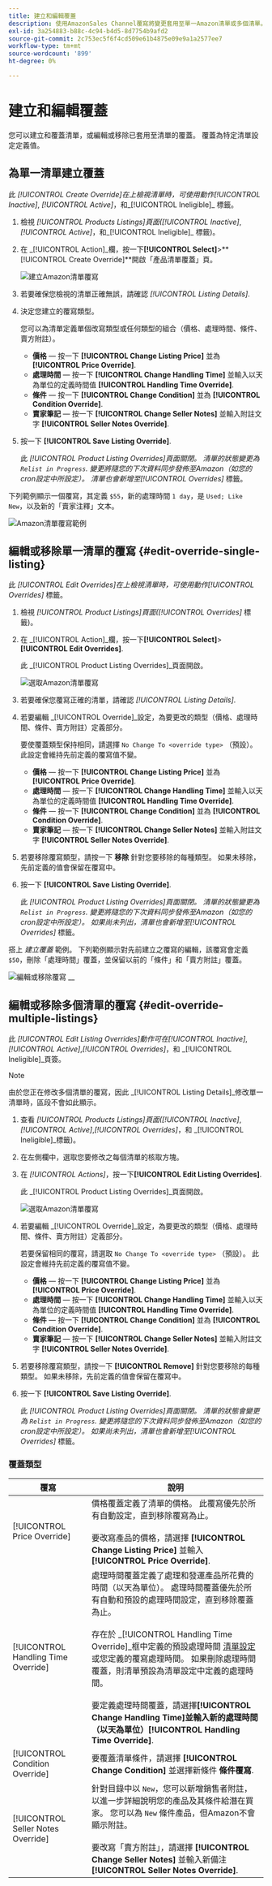 ```yaml
---
title: 建立和編輯覆蓋
description: 使用AmazonSales Channel覆寫將變更套用至單一Amazon清單或多個清單。
exl-id: 3a254883-b88c-4c94-b4d5-8d7754b9afd2
source-git-commit: 2c753ec5f6f4cd509e61b4875e09e9a1a2577ee7
workflow-type: tm+mt
source-wordcount: '899'
ht-degree: 0%

---
```


# 建立和編輯覆蓋

您可以建立和覆蓋清單，或編輯或移除已套用至清單的覆蓋。 覆蓋為特定清單設定定義值。

## 為單一清單建立覆蓋

此 _[!UICONTROL Create Override]_在上檢視清單時，可使用動作_[!UICONTROL Inactive]_, _[!UICONTROL Active]_，和_[!UICONTROL Ineligible]_ 標籤。

1. 檢視 _[!UICONTROL Products Listings]_頁面(_[!UICONTROL Inactive]_, _[!UICONTROL Active]_，和_[!UICONTROL Ineligible]_ 標籤)。

1. 在 _[!UICONTROL Action]_欄，按一下&#x200B;**[!UICONTROL Select]**>**[!UICONTROL Create Override]**開啟「產品清單覆蓋」頁。

   ![建立Amazon清單覆寫](assets/amazon-select-create-override.png)

1. 若要確保您檢視的清單正確無誤，請確認 _[!UICONTROL Listing Details]_.

1. 決定您建立的覆寫類型。

   您可以為清單定義單個改寫類型或任何類型的組合（價格、處理時間、條件、賣方附註）。

   - **價格**  — 按一下 **[!UICONTROL Change Listing Price]** 並為 **[!UICONTROL Price Override]**.
   - **處理時間**  — 按一下 **[!UICONTROL Change Handling Time]** 並輸入以天為單位的定義時間值 **[!UICONTROL Handling Time Override]**.
   - **條件**  — 按一下 **[!UICONTROL Change Condition]** 並為 **[!UICONTROL Condition Override]**.
   - **賣家筆記**  — 按一下 **[!UICONTROL Change Seller Notes]** 並輸入附註文字 **[!UICONTROL Seller Notes Override]**.

1. 按一下 **[!UICONTROL Save Listing Override]**.

   此 _[!UICONTROL Product Listing Overrides]_頁面關閉。 清單的狀態變更為 `Relist in Progress`. 變更將隨您的下次資料同步發佈至Amazon（如您的cron設定中所設定）。 清單也會新增至_[!UICONTROL Overrides]_ 標籤。

下列範例顯示一個覆寫，其定義 `$55`，新的處理時間 `1 day`，是 `Used; Like New`，以及新的「賣家注釋」文本。

![Amazon清單覆寫範例](assets/amazon-overrides-edit.png)

## 編輯或移除單一清單的覆寫 {#edit-override-single-listing}

此 _[!UICONTROL Edit Overrides]_在上檢視清單時，可使用動作_[!UICONTROL Overrides]_ 標籤。

1. 檢視 _[!UICONTROL Product Listings]_頁面(_[!UICONTROL Overrides]_ 標籤)。

1. 在 _[!UICONTROL Action]_欄，按一下&#x200B;**[!UICONTROL Select]**>**[!UICONTROL Edit Overrides]**.

   此 _[!UICONTROL Product Listing Overrides]_頁面開啟。

   ![選取Amazon清單覆寫](assets/amazon-select-edit-overrides.png)

1. 若要確保您覆寫正確的清單，請確認 _[!UICONTROL Listing Details]_.

1. 若要編輯 _[!UICONTROL Override]_設定，為要更改的類型（價格、處理時間、條件、賣方附註）定義部分。

   要使覆蓋類型保持相同，請選擇 `No Change To <override type>` （預設）。 此設定會維持先前定義的覆寫值不變。

   - **價格**  — 按一下 **[!UICONTROL Change Listing Price]** 並為 **[!UICONTROL Price Override]**.
   - **處理時間**  — 按一下 **[!UICONTROL Change Handling Time]** 並輸入以天為單位的定義時間值 **[!UICONTROL Handling Time Override]**.
   - **條件**  — 按一下 **[!UICONTROL Change Condition]** 並為 **[!UICONTROL Condition Override]**.
   - **賣家筆記**  — 按一下 **[!UICONTROL Change Seller Notes]** 並輸入附註文字 **[!UICONTROL Seller Notes Override]**.

1. 若要移除覆寫類型，請按一下 **移除** 針對您要移除的每種類型。 如果未移除，先前定義的值會保留在覆寫中。

1. 按一下 **[!UICONTROL Save Listing Override]**.

   此 _[!UICONTROL Product Listing Overrides]_頁面關閉。 清單的狀態變更為 `Relist in Progress`. 變更將隨您的下次資料同步發佈至Amazon（如您的cron設定中所設定）。 如果尚未列出，清單也會新增至_[!UICONTROL Overrides]_ 標籤。

搭上 _建立覆蓋_ 範例。 下列範例顯示對先前建立之覆寫的編輯，該覆寫會定義 `$50`，刪除「處理時間」覆蓋，並保留以前的「條件」和「賣方附註」覆蓋。

![編輯或移除覆寫](assets/amazon-overrides-edit-2.png)
__

## 編輯或移除多個清單的覆寫 {#edit-override-multiple-listings}

此 _[!UICONTROL Edit Listing Overrides]_動作可在_[!UICONTROL Inactive]_, _[!UICONTROL Active]_,_[!UICONTROL Overrides]_，和 _[!UICONTROL Ineligible]_頁簽。

>[!NOTE]
>
>由於您正在修改多個清單的覆寫，因此 _[!UICONTROL Listing Details]_修改單一清單時，區段不會如此顯示。

1. 查看 _[!UICONTROL Products Listings]_頁面(_[!UICONTROL Inactive]_, _[!UICONTROL Active]_,_[!UICONTROL Overrides]_，和 _[!UICONTROL Ineligible]_標籤)。

1. 在左側欄中，選取您要修改之每個清單的核取方塊。

1. 在 _[!UICONTROL Actions]_，按一下&#x200B;**[!UICONTROL Edit Listing Overrides]**.

   此 _[!UICONTROL Product Listing Overrides]_頁面開啟。

   ![選取Amazon清單覆寫](assets/amazon-actions-edit-listing-overrides.png)

1. 若要編輯 _[!UICONTROL Override]_設定，為要更改的類型（價格、處理時間、條件、賣方附註）定義部分。

   若要保留相同的覆寫，請選取 `No Change To <override type>` （預設）。 此設定會維持先前定義的覆寫值不變。

   - **價格**  — 按一下 **[!UICONTROL Change Listing Price]** 並為 **[!UICONTROL Price Override]**.
   - **處理時間**  — 按一下 **[!UICONTROL Change Handling Time]** 並輸入以天為單位的定義時間值 **[!UICONTROL Handling Time Override]**.
   - **條件**  — 按一下 **[!UICONTROL Change Condition]** 並為 **[!UICONTROL Condition Override]**.
   - **賣家筆記**  — 按一下 **[!UICONTROL Change Seller Notes]** 並輸入附註文字 **[!UICONTROL Seller Notes Override]**.

1. 若要移除覆寫類型，請按一下 **[!UICONTROL Remove]** 針對您要移除的每種類型。 如果未移除，先前定義的值會保留在覆寫中。

1. 按一下 **[!UICONTROL Save Listing Override]**.

   此 _[!UICONTROL Product Listing Overrides]_頁面關閉。 清單的狀態會變更為 `Relist in Progress`. 變更將隨您的下次資料同步發佈至Amazon（如您的cron設定中所設定）。 如果尚未列出，清單也會新增至_[!UICONTROL Overrides]_ 標籤。

### 覆蓋類型

| 覆寫 | 說明 |
|--- |--- |
| [!UICONTROL Price Override] | 價格覆蓋定義了清單的價格。 此覆寫優先於所有自動設定，直到移除覆寫為止。<br><br>要改寫產品的價格，請選擇 **[!UICONTROL Change Listing Price]** 並輸入 **[!UICONTROL Price Override]**. |
| [!UICONTROL Handling Time Override] | 處理時間覆蓋定義了處理和發運產品所花費的時間（以天為單位）。 處理時間覆蓋優先於所有自動和預設的處理時間設定，直到移除覆蓋為止。<br><br>存在於 _[!UICONTROL Handling Time Override]_框中定義的預設處理時間 [清單設定](./listing-settings.md) 或您定義的覆寫處理時間。 如果刪除處理時間覆蓋，則清單預設為清單設定中定義的處理時間。<br><br>要定義處理時間覆蓋，請選擇&#x200B;**[!UICONTROL Change Handling Time]**並輸入新的處理時間（以天為單位）**[!UICONTROL Handling Time Override]**. |
| [!UICONTROL Condition Override] | 要覆蓋清單條件，請選擇 **[!UICONTROL Change Condition]** 並選擇新條件 **條件覆寫**. |
| [!UICONTROL Seller Notes Override] | 針對目錄中以 `New`，您可以新增銷售者附註，以進一步詳細說明您的產品及其條件給潛在買家。 您可以為 `New` 條件產品，但Amazon不會顯示附註。<br><br>要改寫「賣方附註」，請選擇 **[!UICONTROL Change Seller Notes]** 並輸入新備注 **[!UICONTROL Seller Notes Override]**. |
